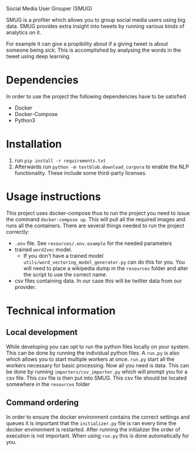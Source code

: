 Social Media User Grouper (SMUG)

SMUG is a profiler which allows you to group social media users using big data.
SMUG provides extra insight into tweets by running various kinds of analytics on it. 

For example it can give a propibility about if a giving tweet is about someone being sick.
This is accomplished by analysing the words in the tweet using deep learning.
# Dependencies
In order to use the project the following dependencies have to be satisfied
* Docker
* Docker-Compose
* Python3

# Installation
 1. run `pip install -r requirements.txt`  
 2. Afterwards run `python -m textblob.download_corpora` to enable the NLP functionality.
    These include some third-party licenses.

# Usage instructions
This project uses docker-compose thus to run the project you need to issue the command `docker-compose up`. 
This will pull all the required images and runs all the containers. 
There are several things needed to run the project correctly:

* `.env` file. See `resources/.env.example` for the needed parameters
* trained `word2vec` model.
    * If you don't have a trained model `utils/word_vectoring_model_generator.py` can do this for you. You will need to place a wikipedia dump in the `resources` folder and alter the script to use the correct name.
* csv files containing data. In our case this will be twitter data from our provider.

# Technical information 
## Local development
While developing you can opt to run the python files locally on your system. This can be done by running the individual python files.
A `run.py` is also  which allows you to start multiple workers at once. 
`run.py` start all the workers necessary for basic processing.
Now all you need is data. 
This can be done by running `importers/csv_importer.py` which will prompt you for a csv file. 
This csv file is then put into SMUG.
This csv file should be located somewhere in the `resources` folder
## Command ordering
In order to ensure the docker environment contains the correct settings and queues it is important that the `initializer.py` file is ran every time the docker environment is restarted.
After running the initializer the order of execution is not important. 
When using `run.py` this is done automatically for you.
